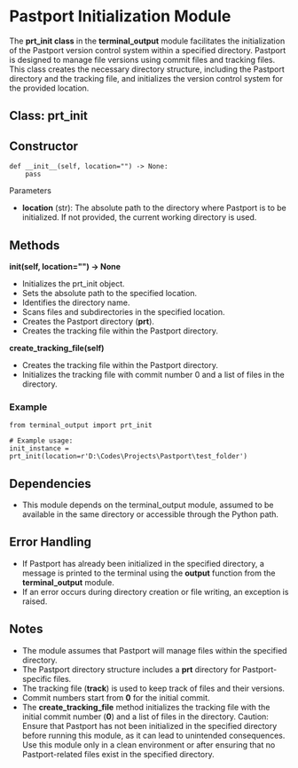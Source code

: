 # Pastport Initialization Module
The **prt_init class** in the **terminal_output** module facilitates the initialization of the Pastport version control system within a specified directory. Pastport is designed to manage file versions using commit files and tracking files. This class creates the necessary directory structure, including the Pastport directory and the tracking file, and initializes the version control system for the provided location.

## Class: prt_init
## Constructor
```
def __init__(self, location="") -> None:
    pass
```
Parameters
- **location** (str): The absolute path to the directory where Pastport is to be initialized. If not provided, the current working directory is used.
## Methods
**__init__(self, location="") -> None**
- Initializes the prt_init object.
- Sets the absolute path to the specified location.
- Identifies the directory name.
- Scans files and subdirectories in the specified location.
- Creates the Pastport directory (**prt**).
- Creates the tracking file within the Pastport directory.

**create_tracking_file(self)**
- Creates the tracking file within the Pastport directory.
- Initializes the tracking file with commit number 0 and a list of files in the directory.

### Example
```
from terminal_output import prt_init

# Example usage:
init_instance = prt_init(location=r'D:\Codes\Projects\Pastport\test_folder')
```
## Dependencies
- This module depends on the terminal_output module, assumed to be available in the same directory or accessible through the Python path.

## Error Handling
- If Pastport has already been initialized in the specified directory, a message is printed to the terminal using the **output** function from the **terminal_output** module.
- If an error occurs during directory creation or file writing, an exception is raised.

## Notes
- The module assumes that Pastport will manage files within the specified directory.
- The Pastport directory structure includes a **prt** directory for Pastport-specific files.
- The tracking file (**track**) is used to keep track of files and their versions.
- Commit numbers start from **0** for the initial commit.
- The **create_tracking_file** method initializes the tracking file with the initial commit number (**0**) and a list of files in the directory.
Caution: Ensure that Pastport has not been initialized in the specified directory before running this module, as it can lead to unintended consequences. Use this module only in a clean environment or after ensuring that no Pastport-related files exist in the specified directory.
